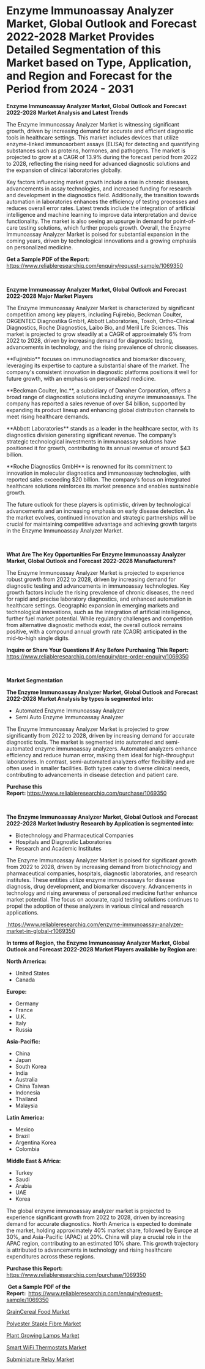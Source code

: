 <p><h1>Enzyme Immunoassay Analyzer Market, Global Outlook and Forecast 2022-2028 Market Provides Detailed Segmentation of this Market based on Type, Application, and Region and Forecast for the Period from 2024 - 2031</h1></p><p><strong>Enzyme Immunoassay Analyzer Market, Global Outlook and Forecast 2022-2028 Market Analysis and Latest Trends</strong></p>
<p><p>The Enzyme Immunoassay Analyzer Market is witnessing significant growth, driven by increasing demand for accurate and efficient diagnostic tools in healthcare settings. This market includes devices that utilize enzyme-linked immunosorbent assays (ELISA) for detecting and quantifying substances such as proteins, hormones, and pathogens. The market is projected to grow at a CAGR of 13.9% during the forecast period from 2022 to 2028, reflecting the rising need for advanced diagnostic solutions and the expansion of clinical laboratories globally.</p><p>Key factors influencing market growth include a rise in chronic diseases, advancements in assay technologies, and increased funding for research and development in the diagnostics field. Additionally, the transition towards automation in laboratories enhances the efficiency of testing processes and reduces overall error rates. Latest trends include the integration of artificial intelligence and machine learning to improve data interpretation and device functionality. The market is also seeing an upsurge in demand for point-of-care testing solutions, which further propels growth. Overall, the Enzyme Immunoassay Analyzer Market is poised for substantial expansion in the coming years, driven by technological innovations and a growing emphasis on personalized medicine.</p></p>
<p><strong>Get a Sample PDF of the Report:&nbsp;</strong> <a href="https://www.reliableresearchiq.com/enquiry/request-sample/1069350">https://www.reliableresearchiq.com/enquiry/request-sample/1069350</a></p>
<p>&nbsp;</p>
<p><strong>Enzyme Immunoassay Analyzer Market, Global Outlook and Forecast 2022-2028 Major Market Players</strong></p>
<p><p>The Enzyme Immunoassay Analyzer Market is characterized by significant competition among key players, including Fujirebio, Beckman Coulter, ORGENTEC Diagnostika GmbH, Abbott Laboratories, Tosoh, Ortho-Clinical Diagnostics, Roche Diagnostics, Laibo Bio, and Meril Life Sciences. This market is projected to grow steadily at a CAGR of approximately 6% from 2022 to 2028, driven by increasing demand for diagnostic testing, advancements in technology, and the rising prevalence of chronic diseases.</p><p>**Fujirebio** focuses on immunodiagnostics and biomarker discovery, leveraging its expertise to capture a substantial share of the market. The company's consistent innovation in diagnostic platforms positions it well for future growth, with an emphasis on personalized medicine.</p><p>**Beckman Coulter, Inc.**, a subsidiary of Danaher Corporation, offers a broad range of diagnostics solutions including enzyme immunoassays. The company has reported a sales revenue of over $4 billion, supported by expanding its product lineup and enhancing global distribution channels to meet rising healthcare demands.</p><p>**Abbott Laboratories** stands as a leader in the healthcare sector, with its diagnostics division generating significant revenue. The company’s strategic technological investments in immunoassay solutions have positioned it for growth, contributing to its annual revenue of around $43 billion.</p><p>**Roche Diagnostics GmbH** is renowned for its commitment to innovation in molecular diagnostics and immunoassay technologies, with reported sales exceeding $20 billion. The company’s focus on integrated healthcare solutions reinforces its market presence and enables sustainable growth.</p><p>The future outlook for these players is optimistic, driven by technological advancements and an increasing emphasis on early disease detection. As the market evolves, continued innovation and strategic partnerships will be crucial for maintaining competitive advantage and achieving growth targets in the Enzyme Immunoassay Analyzer Market.</p></p>
<p>&nbsp;</p>
<p><strong>What Are The Key Opportunities For Enzyme Immunoassay Analyzer Market, Global Outlook and Forecast 2022-2028 Manufacturers?</strong></p>
<p><p>The Enzyme Immunoassay Analyzer Market is projected to experience robust growth from 2022 to 2028, driven by increasing demand for diagnostic testing and advancements in immunoassay technologies. Key growth factors include the rising prevalence of chronic diseases, the need for rapid and precise laboratory diagnostics, and enhanced automation in healthcare settings. Geographic expansion in emerging markets and technological innovations, such as the integration of artificial intelligence, further fuel market potential. While regulatory challenges and competition from alternative diagnostic methods exist, the overall outlook remains positive, with a compound annual growth rate (CAGR) anticipated in the mid-to-high single digits.</p></p>
<p><strong>Inquire or Share Your Questions If Any Before Purchasing This Report:</strong> <a href="https://www.reliableresearchiq.com/enquiry/pre-order-enquiry/1069350">https://www.reliableresearchiq.com/enquiry/pre-order-enquiry/1069350</a></p>
<p>&nbsp;</p>
<p><strong>Market Segmentation</strong></p>
<p><strong>The Enzyme Immunoassay Analyzer Market, Global Outlook and Forecast 2022-2028 Market Analysis by types is segmented into:</strong></p>
<p><ul><li>Automated Enzyme Immunoassay Analyzer</li><li>Semi Auto Enzyme Immunoassay Analyzer</li></ul></p>
<p><p>The Enzyme Immunoassay Analyzer Market is projected to grow significantly from 2022 to 2028, driven by increasing demand for accurate diagnostic tools. The market is segmented into automated and semi-automated enzyme immunoassay analyzers. Automated analyzers enhance efficiency and reduce human error, making them ideal for high-throughput laboratories. In contrast, semi-automated analyzers offer flexibility and are often used in smaller facilities. Both types cater to diverse clinical needs, contributing to advancements in disease detection and patient care.</p></p>
<p><strong>Purchase this Report:&nbsp;</strong><a href="https://www.reliableresearchiq.com/purchase/1069350">https://www.reliableresearchiq.com/purchase/1069350</a></p>
<p>&nbsp;</p>
<p><strong>The Enzyme Immunoassay Analyzer Market, Global Outlook and Forecast 2022-2028 Market Industry Research by Application is segmented into:</strong></p>
<p><ul><li>Biotechnology and Pharmaceutical Companies</li><li>Hospitals and Diagnostic Laboratories</li><li>Research and Academic Institutes</li></ul></p>
<p><p>The Enzyme Immunoassay Analyzer Market is poised for significant growth from 2022 to 2028, driven by increasing demand from biotechnology and pharmaceutical companies, hospitals, diagnostic laboratories, and research institutes. These entities utilize enzyme immunoassays for disease diagnosis, drug development, and biomarker discovery. Advancements in technology and rising awareness of personalized medicine further enhance market potential. The focus on accurate, rapid testing solutions continues to propel the adoption of these analyzers in various clinical and research applications.</p></p>
<p><a href="https://www.reliableresearchiq.com/enzyme-immunoassay-analyzer-market-in-global-r1069350">&nbsp;https://www.reliableresearchiq.com/enzyme-immunoassay-analyzer-market-in-global-r1069350</a></p>
<p><strong>In terms of Region, the Enzyme Immunoassay Analyzer Market, Global Outlook and Forecast 2022-2028 Market Players available by Region are:</strong></p>
<p>
    <p> <strong> North America: </strong>
        <ul>
            <li>United States</li>
            <li>Canada</li>
        </ul>
        </p> 
    <p> <strong> Europe: </strong>
        <ul>
            <li>Germany</li>
            <li>France</li>
            <li>U.K.</li>
            <li>Italy</li>
            <li>Russia</li>
        </ul>
        </p> 
    <p> <strong> Asia-Pacific: </strong>
        <ul>
            <li>China</li>
            <li>Japan</li>
            <li>South Korea</li>
            <li>India</li>
            <li>Australia</li>
            <li>China Taiwan</li>
            <li>Indonesia</li>
            <li>Thailand</li>
            <li>Malaysia</li>
        </ul>
        </p> 
    <p> <strong> Latin America: </strong>
        <ul>
            <li>Mexico</li>
            <li>Brazil</li>
            <li>Argentina Korea</li>
            <li>Colombia</li>
        </ul>
        </p> 
    <p> <strong> Middle East & Africa: </strong>
        <ul>
            <li>Turkey</li>
            <li>Saudi</li>
            <li>Arabia</li>
            <li>UAE</li>
            <li>Korea</li>
        </ul>
    </p>
    </p>
<p><p>The global enzyme immunoassay analyzer market is projected to experience significant growth from 2022 to 2028, driven by increasing demand for accurate diagnostics. North America is expected to dominate the market, holding approximately 40% market share, followed by Europe at 30%, and Asia-Pacific (APAC) at 20%. China will play a crucial role in the APAC region, contributing to an estimated 10% share. This growth trajectory is attributed to advancements in technology and rising healthcare expenditures across these regions.</p></p>
<p><strong>Purchase this Report: </strong><a href="https://www.reliableresearchiq.com/purchase/1069350">https://www.reliableresearchiq.com/purchase/1069350</a></p>
<p>&nbsp;<strong>Get a Sample PDF of the Report:&nbsp;&nbsp;</strong><a href="https://www.reliableresearchiq.com/enquiry/request-sample/1069350">https://www.reliableresearchiq.com/enquiry/request-sample/1069350</a></p>
<p><strong></strong></p>
<p><p><a href="https://medium.com/@susanabraun1964/graincereal-food-market-share-and-new-trends-analysis-by-its-type-application-end-use-and-b8416010d5f0">GrainCereal Food Market</a></p><p><a href="https://www.linkedin.com/pulse/polyester-staple-fibre-market-overview-global-trends-mmqjc?trackingId=66vENgeOS3Oq2VMrdC1%2BaQ%3D%3D">Polyester Staple Fibre Market</a></p><p><a href="https://www.linkedin.com/pulse/plant-growing-lamps-market-research-report-forecast-growth-w6d2e?trackingId=2wAnmcUbTfi9AOTxe4EmPA%3D%3D">Plant Growing Lamps Market</a></p><p><a href="https://www.linkedin.com/pulse/smart-wifi-thermostats-market-research-report-forecast-growth-ynnoc?trackingId=IzSD4FthS5e0QMpLLf7EFQ%3D%3D">Smart WiFi Thermostats Market</a></p><p><a href="https://www.linkedin.com/pulse/global-subminiature-relay-market-size-share-analysis-chlmc?trackingId=2QwXRYGrSBmQJ5zi6VuvfQ%3D%3D">Subminiature Relay Market</a></p></p>